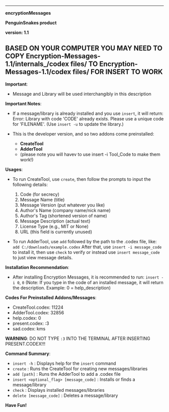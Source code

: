 ----------------
**encryptionMessages**



**PenguinSnakes product**



**version: 1.1**




**BASED ON YOUR COMPUTER YOU MAY NEED TO COPY Encryption-Messages-1.1/internals_/codex files/ TO Encryption-Messages-1.1/codex files/ FOR INSERT TO WORK**
----------------

**Important**:
- Message and Library will be used interchangibly in this description

**Important Notes**:
- If a message/library is already installed and you use `insert`, it will return:
  Error: Library with code 'CODE' already exists. Please use a unique code for 'FILENAME'.
  (Use `insert -u` to update the library.)

- This is the developer version, and so two addons come preinstalled:
  - **CreateTool**
  - **AdderTool**
  - (please note you will havev to use insert -i Tool_Code to make them work!)

**Usages**:
- To run CreateTool, use `create`, then follow the prompts to input the following details:
  1. Code (for secrecy)
  2. Message Name (title)
  3. Message Version (put whatever you like)
  4. Author's Name (company name/nick name)
  5. Author's Tag (shortened version of name)
  6. Message Description (actual text)
  7. License Type (e.g., MIT or None)
  8. URL (this field is currently unused)

- To run AdderTool, use `add` followed by the path to the .codex file, like:
  `add C:/downloads/example.codex`
  After that, use `insert -i message_code` to install it, then use `check` to verify or instead use `insert message_code` to just view message details.

**Installation Recommendation**:
- After installing Encryption Messages, it is recommended to run:
  `insert -i 0`,
  `0`
  (Note: If you type in the code of an installed message, it will return the description. Example: 0 = help_description)

**Codes For Preinstalled Addons/Messages**:
- CreateTool.codex: 11224
- AdderTool.codex: 32856
- help.codex: 0
- present.codex: :3
- sad.codex: kms

**WARNING**:
DO NOT TYPE `:3` INTO THE TERMINAL AFTER INSERTING PRESENT.CODEX!!!

**Command Summary**:
- `insert -h` : Displays help for the `insert` command
- `create` : Runs the CreateTool for creating new messages/libraries
- `add [path]` : Runs the AdderTool to add a .codex file
- `insert <optional_flag> [message_code]` : Installs or finds a message/library
- `check` : Displays installed messages/libraries
- `delete [message_code]` : Deletes a message/library

**Have Fun!**
